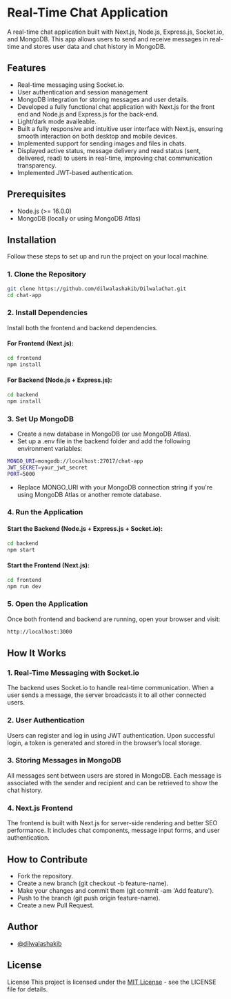 
# Real-Time Chat Application

A real-time chat application built with Next.js, Node.js, Express.js, Socket.io, and MongoDB. This app allows users to send and receive messages in real-time and stores user data and chat history in MongoDB.


## Features

- Real-time messaging using Socket.io.
- User authentication and session management
- MongoDB integration for storing messages and user details.
- Developed a fully functional chat application with Next.js for the front end and Node.js and Express.js for the back-end.
- Light/dark mode availeable.
- Built a fully responsive and intuitive user interface with Next.js, ensuring smooth interaction on both desktop and mobile devices.
- Implemented support for sending images and files in chats.
- Displayed active status, message delivery and read status (sent, delivered, read) to users in real-time, improving chat communication transparency.   
- Implemented JWT-based authentication.


## Prerequisites

- Node.js (>= 16.0.0)
- MongoDB (locally or using MongoDB Atlas)
## Installation

Follow these steps to set up and run the project on your local machine.

### 1. Clone the Repository

```bash
git clone https://github.com/dilwalashakib/DilwalaChat.git
cd chat-app
```

### 2. Install Dependencies
Install both the frontend and backend dependencies.

#### For Frontend (Next.js):

```bash
cd frontend
npm install
```
#### For Backend (Node.js + Express.js):

```bash
cd backend
npm install
```

### 3. Set Up MongoDB
- Create a new database in MongoDB (or use MongoDB Atlas).
- Set up a .env file in the backend folder and add the following environment variables:

```bash
MONGO_URI=mongodb://localhost:27017/chat-app
JWT_SECRET=your_jwt_secret
PORT=5000
```
- Replace MONGO_URI with your MongoDB connection string if you're using MongoDB Atlas or another remote database.

### 4. Run the Application
#### Start the Backend (Node.js + Express.js + Socket.io):

``` bash
cd backend
npm start
```

#### Start the Frontend (Next.js):
``` bash
cd frontend
npm run dev
```

### 5. Open the Application
Once both frontend and backend are running, open your browser and visit:

```bash
http://localhost:3000
```

## How It Works
### 1. Real-Time Messaging with Socket.io
The backend uses Socket.io to handle real-time communication. When a user sends a message, the server broadcasts it to all other connected users.

### 2. User Authentication
Users can register and log in using JWT authentication. Upon successful login, a token is generated and stored in the browser’s local storage.

### 3. Storing Messages in MongoDB
All messages sent between users are stored in MongoDB. Each message is associated with the sender and recipient and can be retrieved to show the chat history.

### 4. Next.js Frontend
The frontend is built with Next.js for server-side rendering and better SEO performance. It includes chat components, message input forms, and user authentication.

## How to Contribute
- Fork the repository.
- Create a new branch (git checkout -b feature-name).
- Make your changes and commit them (git commit -am 'Add feature').
- Push to the branch (git push origin feature-name).
- Create a new Pull Request.

## Author
- [@dilwalashakib](https://www.github.com/dilwalashakib)


## License
License
This project is licensed under the [MIT License](https://opensource.org/licenses/MIT) - see the LICENSE file for details.


